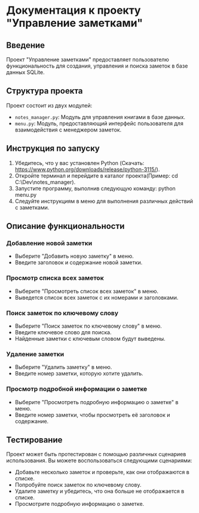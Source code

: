 # Документация к проекту "Управление заметками"

## Введение

Проект "Управление заметками" предоставляет пользователю функциональность для создания, управления и поиска заметок в базе данных SQLite.

## Структура проекта

Проект состоит из двух модулей:

- `notes_manager.py`: Модуль для управления книгами в базе данных.
- `menu.py`: Модуль, предоставляющий интерфейс пользователя для взаимодействия с менеджером заметок.

## Инструкция по запуску

1. Убедитесь, что у вас установлен Python (Скачать: https://www.python.org/downloads/release/python-3115/).
2. Откройте терминал и перейдите в каталог проекта(Пример: cd C:\Dev\notes_manager).
3. Запустите программу, выполнив следующую команду: python menu.py
4. Следуйте инструкциям в меню для выполнения различных действий с заметками.

## Описание функциональности

### Добавление новой заметки

- Выберите "Добавить новую заметку" в меню.
- Введите заголовок и содержание новой заметки.

### Просмотр списка всех заметок

- Выберите "Просмотреть список всех заметок" в меню.
- Выведется список всех заметок с их номерами и заголовками.

### Поиск заметок по ключевому слову

- Выберите "Поиск заметок по ключевому слову" в меню.
- Введите ключевое слово для поиска.
- Найденные заметки с ключевым словом будут выведены.

### Удаление заметки

- Выберите "Удалить заметку" в меню.
- Введите номер заметки, которую хотите удалить.

### Просмотр подробной информации о заметке

- Выберите "Просмотреть подробную информацию о заметке" в меню.
- Введите номер заметки, чтобы просмотреть её заголовок и содержание.

## Тестирование

Проект может быть протестирован с помощью различных сценариев использования. Вы можете воспользоваться следующими сценариями:

- Добавьте несколько заметок и проверьте, как они отображаются в списке.
- Попробуйте поиск заметок по ключевому слову.
- Удалите заметку и убедитесь, что она больше не отображается в списке.
- Просмотрите подробную информацию о заметке.
